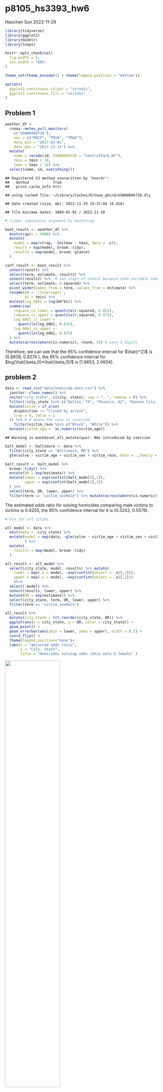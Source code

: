 p8105_hs3393_hw6
================
Haochen Sun
2022-11-29

``` r
library(tidyverse)
library(ggplot2)
library(modelr)
library(leaps)

knitr::opts_chunk$set(
  fig.width = 5,
  out.width = "60%"
)

theme_set(theme_minimal() + theme(legend.position = "bottom"))

options(
  ggplot2.continuous.colour = "viridis",
  ggplot2.continuous.fill = "viridis"
)
```

## Problem 1

``` r
weather_df = 
  rnoaa::meteo_pull_monitors(
    c("USW00094728"),
    var = c("PRCP", "TMIN", "TMAX"), 
    date_min = "2017-01-01",
    date_max = "2017-12-31") %>%
  mutate(
    name = recode(id, USW00094728 = "CentralPark_NY"),
    tmin = tmin / 10,
    tmax = tmax / 10) %>%
  select(name, id, everything())
```

    ## Registered S3 method overwritten by 'hoardr':
    ##   method           from
    ##   print.cache_info httr

    ## using cached file: ~/Library/Caches/R/noaa_ghcnd/USW00094728.dly

    ## date created (size, mb): 2022-11-29 19:37:04 (8.426)

    ## file min/max dates: 1869-01-01 / 2022-11-30

``` r
# linear regression argument by bootstrap

boot_result <- weather_df %>% 
  bootstrap(n = 5000) %>% 
  mutate(
    model = map(strap, ~lm(tmax ~ tmin, data = .x)),
    result = map(model, broom::tidy),
    result2 = map(model, broom::glance)
  )

conf_result <- boot_result %>% 
  unnest(result) %>% 
  select(term, estimate, result2) %>% 
  unnest(result2) %>%  # two steps of unnest because some variable names overlap
  select(term, estimate, r.squared) %>% 
  pivot_wider(names_from = term, values_from = estimate) %>% 
  rename(b0 = `(Intercept)`,
         b1 = tmin) %>% 
  mutate(log_b0b1 = log(b0*b1)) %>% 
  summarise(
    rsquare_ci_lower = quantile(r.squared, 0.025),
    rsquare_ci_upper = quantile(r.squared, 0.975),
    log_b0b1_ci_lower = 
      quantile(log_b0b1, 0.025),
    log_b0b1_ci_upper = 
      quantile(log_b0b1, 0.975)
  ) %>% 
  mutate(across(where(is.numeric), round, 4)) # save 4 digits
```

Therefore, we can see that the 95% confidence interval for $\hat{r^2}$
is (0.8939, 0.9274 ), the 95% confidence interval for
$log(\hat{\beta_0}*\hat{\beta_1})$ is (1.9653, 2.0604).

## problem 2

``` r
data <- read_csv("data/homicide-data.csv") %>% 
  janitor::clean_names() %>%
  unite("city_state", c(city, state), sep = ", ", remove = F) %>%
  filter(!city_state %in% c("Dallas, TX", "Phoenix, AZ", "Kansas City, MO", "Tulsa, AL")) %>% 
  mutate(solve = if_else(
    disposition != "Closed by arrest",
    true = 0, false = 1
  )) %>% # 0 means the case is unsolved 
    filter(victim_race %in% c("Black", "White")) %>% 
  mutate(victim_age =  as.numeric(victim_age))
```

    ## Warning in mask$eval_all_mutate(quo): NAs introduced by coercion

``` r
balt_model <- baltimore <- data %>% 
  filter(city_state == "Baltimore, MD") %>% 
  glm(solve ~ victim_age + victim_sex + victim_race, data = .,family = binomial())

balt_result <- balt_model %>%
  broom::tidy() %>% 
  mutate(OR = exp(estimate)) %>% 
  mutate(lower = exp(confint(balt_model)[,1]),
         upper = exp(confint(balt_model)[,2])
  ) %>% 
  select(term, OR, lower, upper) %>%
  filter(term == "victim_sexMale") %>% mutate(across(where(is.numeric), round, 4))
```

The estimated odds ratio for solving homicides comparing male victims to
victims is 0.4255, the 95% confidence interval for it is (0.3242,
0.5576).

``` r
# Glm for all cities

all_model <- data %>% 
  nest(data = -city_state) %>% 
  mutate(model = map(data, ~glm(solve ~ victim_age + victim_sex + victim_race, data = .x,family = binomial()))
         ) %>%
  mutate(
    results = map(model, broom::tidy)
  )

all_result <- all_model %>% 
  select(city_state, model, results) %>% mutate(
    lower = map(.x = model, ~exp(confint(object = .x)[,1])),
    upper = map(.x = model, ~exp(confint(object = .x)[,2])) 
    )%>% 
  select(-model) %>% 
  unnest(results, lower, upper) %>% 
  mutate(OR = exp(estimate)) %>% 
  select(city_state, term, OR, lower, upper) %>% 
  filter(term == "victim_sexMale")

all_result %>% 
  mutate(city_state = fct_reorder(city_state, OR)) %>% 
  ggplot(aes(x = city_state, y = OR, color = city_state)) +
  geom_point() +
  geom_errorbar(aes(ymin = lower, ymax = upper), width = 0.2) + 
  coord_flip() +
  theme(legend.position="none")+
  labs(x = "Adjusted odds ratio", 
       y = "City, State",
       title = "Homicides solving odds ratio male & female" )
```

<img src="p8105_hw6_hs3393_files/figure-gfm/unnamed-chunk-3-1.png" width="60%" />

Homicides in which the victim is male are significantly less like to be
resolved than those in which the victim is female in many cities, eg.
New York, Chicago and Baltimore. In no city homicides in which victim is
female are significantly less likely to be resolved as no lower bound of
the odds ratio is less than 1.

## Problem 3

``` r
data <- read_csv("data/birthweight.csv") %>% 
  mutate_at(c("babysex", "frace", "malform", "mrace"), as.factor)
```

    ## Rows: 4342 Columns: 20
    ## ── Column specification ────────────────────────────────────────────────────────
    ## Delimiter: ","
    ## dbl (20): babysex, bhead, blength, bwt, delwt, fincome, frace, gaweeks, malf...
    ## 
    ## ℹ Use `spec()` to retrieve the full column specification for this data.
    ## ℹ Specify the column types or set `show_col_types = FALSE` to quiet this message.

``` r
which(is.na(data) == T)
```

    ## integer(0)

The dataset have no NA.

### Model building

We will start model building by stepwise variable selection by adjusted
R squared.

``` r
mat <- as.matrix(data)

models <- regsubsets(bwt ~ ., data = data, nvmax = 19)
```

    ## Warning in leaps.setup(x, y, wt = wt, nbest = nbest, nvmax = nvmax, force.in =
    ## force.in, : 3 linear dependencies found

    ## Reordering variables and trying again:

``` r
model_summary <- summary(models)

plot(model_summary$adjr2, xlab="No of parameters", ylab="Adj R2")
```

<img src="p8105_hw6_hs3393_files/figure-gfm/determine variable number-1.png" width="60%" />

``` r
diff(model_summary$adjr2)
```

    ##  [1]  1.231364e-01  1.152923e-02  9.434166e-03  4.630898e-03  3.740283e-03
    ##  [6]  3.503588e-03  1.749650e-03  6.823132e-04  3.050683e-04  1.951377e-04
    ## [11]  1.745699e-04  1.180981e-04  2.894726e-05  1.629030e-05 -3.985467e-05
    ## [16] -6.046029e-05 -5.936728e-05 -6.154730e-05 -6.422738e-05

``` r
coef(models, id = 4)
```

    ##  (Intercept)        bhead      blength        delwt       mrace2 
    ## -5752.498981   136.625713    80.089173     2.327163  -122.643181

My modeling procedures are: first use `regsubsets` function in `leap`
package, plot adjusted R squared against variable numbers. Then, find
the optimal variable numbers, use `coef` function to select the best 4
variables to fit in the linear model.

Use adjusted R squared as the criteria, we can see that after the
variable number greater than 4, the contribution of adding a new
variable will help adjusted R squared increase less than 0.005
(subjectively selected), which means adding them will have trivial
contribution to the model, so we use 4 as the cutoff point. During that
process as mrace2 is indicated as a important variable, it would be no
harm to put mrace all in the model.

``` r
select_model <- lm(bwt ~ bhead + blength + delwt + mrace, data = data)

data %>%
  add_predictions(select_model) %>% 
  add_residuals(select_model) %>% 
  ggplot(aes(x = pred, y = resid))+
  geom_point()+
  labs(
    x = "Predicted weight (g)",
    y = "Residuals",
    title = "Residual vs Predicted Value"
  )
```

<img src="p8105_hw6_hs3393_files/figure-gfm/selected variable model-1.png" width="60%" />

``` r
cv_df <- 
  crossv_mc(data, 100) %>%
  mutate(
    select_mod = map(
      train, ~lm(bwt ~ bhead + blength + delwt + mrace, data = .x)
    ),
    main_2_mod = map(
      train, ~lm(bwt ~ blength + gaweeks, data = .x)
    ),
    inter_3_mod = map(
      train, ~lm(bwt ~ bhead + blength + babysex + bhead:blength + bhead:babysex + blength:babysex + bhead:blength:babysex, data = .x))
  ) %>% 
  mutate(
    rmse_select = map2_dbl(select_mod, test, ~rmse(model = .x, data = .y)),
    rmse_main2 = map2_dbl(main_2_mod, test, ~rmse(model = .x, data = .y)),
    rmse_inter3 = map2_dbl(inter_3_mod, test, ~rmse(model = .x, data = .y))
  )

cv_df %>% 
  select(starts_with("rmse")) %>% 
  pivot_longer(
    everything(),
    names_to = "model",
    values_to = "rmse",
    names_prefix = "rmse_") %>% 
  mutate(model = fct_inorder(model)) %>% 
  ggplot(aes(x = model, y = rmse)) + 
  geom_violin(aes(color = model)) +
  labs(x = "Models",
       y = "RMSE"
         )
```

<img src="p8105_hw6_hs3393_files/figure-gfm/selected variable model-2.png" width="60%" />

The selected model (including 4 variables) have a generally lower RMSE,
having better performance in predicting, while the model have 2 main
effects (length at birth and gestational age) have higher RMSE and
preform worst in prediction among the three models.
